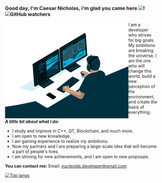 ### Good day, I'm Caesar Nicholas, i'm glad you came here <img src="https://media1.giphy.com/media/Wqs5kLajt5cwBCcJep/giphy.gif?cid=ecf05e478iqwmq26l2ssp2huknoy4qoz4u03pnyuo7mpqk7b&rid=giphy.gif&ct=s" width="35px">! <img alt="GitHub watchers" src="https://img.shields.io/github/watchers/NuCleoids/NuCleoids?style=plastic">  

<img align = "left" alt = "GIF" src = "https://github.com/NuCleoids/NuCleoids/blob/main/code.gif?raw=true" width = "408" height = "318" /> 

<p> 
I am a developer who strives for big goals. My ambitions are breaking the universe, I am the one who will change this world, build a new perception of the environment, and create the basis of everything.
</p> 


***A little bit about what I do:***

- I study and improve in C++, QT, Blockchain, and much more.
- I am open to new knowledge.
- I am gaining experience to realize my ambitions.
- Now my partners and I are preparing a large-scale idea that will become a part of people's lives.
- I am striving for new achievements, and I am open to new proposals.

****You can contact me:****
Email: nucleoids.developer@gmail.com



[![Top langs](https://github-readme-stats.vercel.app/api/top-langs/?username=NuCleoids&layout=compact&langs_count=6&theme=vue-dark)](https://github.com/anuraghazra/github-readme-stats)

